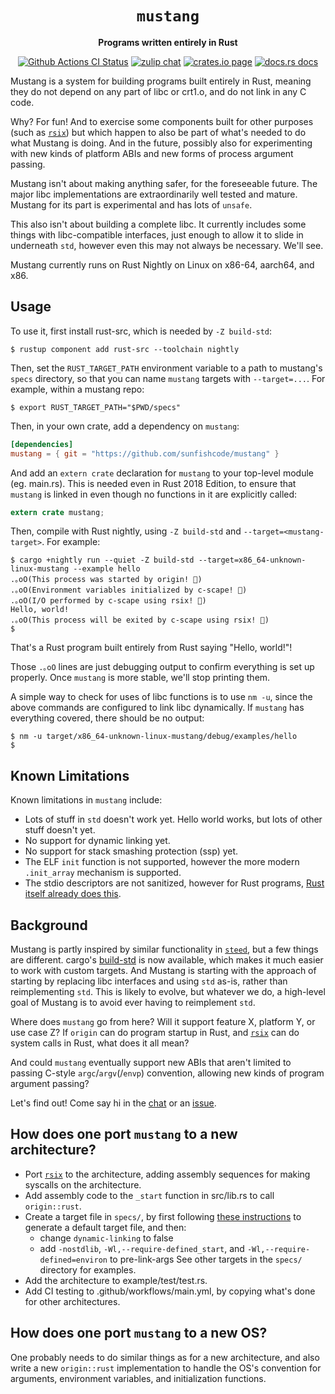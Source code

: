<div align="center">
  <h1><code>mustang</code></h1>

  <p>
    <strong>Programs written entirely in Rust</strong>
  </p>

  <p>
    <a href="https://github.com/sunfishcode/mustang/actions?query=workflow%3ACI"><img src="https://github.com/sunfishcode/mustang/workflows/CI/badge.svg" alt="Github Actions CI Status" /></a>
    <a href="https://bytecodealliance.zulipchat.com/#narrow/stream/217126-wasmtime"><img src="https://img.shields.io/badge/zulip-join_chat-brightgreen.svg" alt="zulip chat" /></a>
    <a href="https://crates.io/crates/mustang"><img src="https://img.shields.io/crates/v/mustang.svg" alt="crates.io page" /></a>
    <a href="https://docs.rs/mustang"><img src="https://docs.rs/mustang/badge.svg" alt="docs.rs docs" /></a>
  </p>
</div>

Mustang is a system for building programs built entirely in Rust, meaning they
do not depend on any part of libc or crt1.o, and do not link in any C code.

Why? For fun! And to exercise some components built for other purposes (such as
[`rsix`]) but which happen to also be part of what's needed to do what Mustang
is doing. And in the future, possibly also for experimenting with new kinds of
platform ABIs and new forms of process argument passing.

Mustang isn't about making anything safer, for the foreseeable future. The
major libc implementations are extraordinarily well tested and mature. Mustang
for its part is experimental and has lots of `unsafe`.

This also isn't about building a complete libc. It currently includes some
things with libc-compatible interfaces, just enough to allow it to slide in
underneath `std`, however even this may not always be necessary. We'll see.

Mustang currently runs on Rust Nightly on Linux on x86-64, aarch64, and x86.

## Usage

To use it, first install rust-src, which is needed by `-Z build-std`:

```
$ rustup component add rust-src --toolchain nightly
```

Then, set the `RUST_TARGET_PATH` environment variable to a path to mustang's
`specs` directory, so that you can name `mustang` targets with `--target=...`.
For example, within a mustang repo:

```
$ export RUST_TARGET_PATH="$PWD/specs"
```

Then, in your own crate, add a dependency on `mustang`:

```toml
[dependencies]
mustang = { git = "https://github.com/sunfishcode/mustang" }
```

And add an `extern crate` declaration for `mustang` to your top-level module
(eg. main.rs). This is needed even in Rust 2018 Edition, to ensure that
`mustang` is linked in even though no functions in it are explicitly called:

```rust
extern crate mustang;
```

Then, compile with Rust nightly, using `-Z build-std` and
`--target=<mustang-target>`. For example:

```
$ cargo +nightly run --quiet -Z build-std --target=x86_64-unknown-linux-mustang --example hello
.｡oO(This process was started by origin! 🎯)
.｡oO(Environment variables initialized by c-scape! 🌱)
.｡oO(I/O performed by c-scape using rsix! 🌊)
Hello, world!
.｡oO(This process will be exited by c-scape using rsix! 🚪)
$
```

That's a Rust program built entirely from Rust saying "Hello, world!"!

Those `.｡oO` lines are just debugging output to confirm everything is set up
properly. Once `mustang` is more stable, we'll stop printing them.

A simple way to check for uses of libc functions is to use `nm -u`, since
the above commands are configured to link libc dynamically. If `mustang` has
everything covered, there should be no output:

```
$ nm -u target/x86_64-unknown-linux-mustang/debug/examples/hello
$
```

## Known Limitations

Known limitations in `mustang` include:

 - Lots of stuff in `std` doesn't work yet. Hello world works, but lots of
   other stuff doesn't yet.
 - No support for dynamic linking yet.
 - No support for stack smashing protection (ssp) yet.
 - The ELF `init` function is not supported, however the more modern
   `.init_array` mechanism is supported.
 - The stdio descriptors are not sanitized, however for Rust programs,
   [Rust itself already does this].

## Background

Mustang is partly inspired by similar functionality in [`steed`], but a few
things are different. cargo's [build-std] is now available, which makes it
much easier to work with custom targets. And Mustang is starting with the
approach of starting by replacing libc interfaces and using `std` as-is,
rather than reimplementing `std`. This is likely to evolve, but whatever we
do, a high-level goal of Mustang is to avoid ever having to reimplement `std`.

Where does `mustang` go from here? Will it support feature X, platform Y, or
use case Z? If `origin` can do program startup in Rust, and [`rsix`] can do
system calls in Rust, what does it all mean?

And could `mustang` eventually support new ABIs that aren't limited to passing
C-style `argc`/`argv`(/`envp`) convention, allowing new kinds of program
argument passing?

Let's find out! Come say hi in the [chat] or an [issue].

## How does one port `mustang` to a new architecture?

 - Port [`rsix`] to the architecture, adding assembly sequences for
   making syscalls on the architecture.
 - Add assembly code to the `_start` function in src/lib.rs to call
   `origin::rust`.
 - Create a target file in `specs/`, by first following
   [these instructions] to generate a default target file, and then:
     - change `dynamic-linking` to false
     - add `-nostdlib`, `-Wl,--require-defined_start`, and
       `-Wl,--require-defined=environ` to pre-link-args
   See other targets in the `specs/` directory for examples.
 - Add the architecture to example/test/test.rs.
 - Add CI testing to .github/workflows/main.yml, by copying what's done
   for other architectures.

## How does one port `mustang` to a new OS?

One probably needs to do similar things as for a new architecture, and also
write a new `origin::rust` implementation to handle the OS's convention for
arguments, environment variables, and initialization functions.

[`steed`]: https://github.com/japaric/steed
[build-std]: https://doc.rust-lang.org/cargo/reference/unstable.html#build-std
[Rust itself already does this]: https://github.com/rust-lang/rust/blob/6bed1f0bc3cc50c10aab26d5f94b16a00776b8a5/library/std/src/sys/unix/mod.rs#L71
[`rsix`]: https://github.com/bytecodealliance/rsix
[chat]: https://bytecodealliance.zulipchat.com/#narrow/stream/217126-wasmtime
[issue]: https://github.com/sunfishcode/mustang/issues
[these instructions]: https://docs.rust-embedded.org/embedonomicon/custom-target.html#fill-the-target-file
